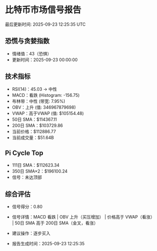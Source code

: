 # 比特币市场信号报告

最后更新时间: 2025-09-23 12:25:35 UTC

## 恐慌与贪婪指数
- 情绪值：43（恐惧）
- 更新时间：2025-09-23 00:00:00

## 技术指标
- RSI(14)：45.03 → 中性
- MACD：看跌 (Histogram: -156.75)
- 布林带：中性 (带宽: 7.95%)
- OBV：上升 (值: 346967879698)
- VWAP：高于VWAP (值: $105154.48)
- 50日 SMA：$114367.11
- 200日 SMA：$103729.86
- 当前价格：$112886.77
- 当前成交量：$51.64B

## Pi Cycle Top
- 111日 SMA：$112623.34
- 350日 SMA×2：$196100.24
- 信号：未达顶部

## 综合评估
- 信号得分：0.80
- 信号详情：MACD 看跌 | OBV 上升（买压增加） | 价格高于 VWAP（看涨） | 50日 SMA 高于 200日 SMA（金叉，看涨）
- 建议操作：逐步买入

- 报告生成时间：2025-09-23 12:25:35